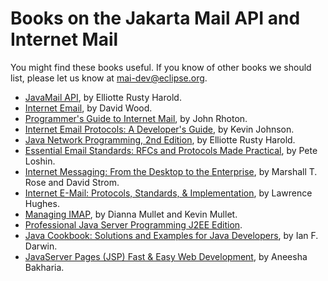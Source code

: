 # Books on the Jakarta Mail API and Internet Mail

You might find these books useful.
If you know of other books we should list, please let us know at
<a href="https://accounts.eclipse.org/mailing-list/mail-dev">mai-dev@eclipse.org</a>.

* <a href="http://www.amazon.com/exec/obidos/ISBN=1449367240/javasoftsunmicroA">
  JavaMail API</a>, by Elliotte Rusty Harold.

* <a href="http://www.amazon.com/exec/obidos/ISBN=1565924797/javasoftsunmicroA">
  Internet Email</a>, by David Wood.

* <a href="http://www.amazon.com/exec/obidos/ISBN=1555582125/javasoftsunmicroA">
  Programmer's Guide to Internet Mail</a>, by John Rhoton.

* <a href="http://www.amazon.com/exec/obidos/ISBN=0201432889/javasoftsunmicroA">
  Internet Email Protocols: A Developer's Guide</a>, by Kevin Johnson.

* <a href="http://www.amazon.com/exec/obidos/ISBN=1565928709/javasoftsunmicroA">
  Java Network Programming, 2nd Edition</a>, by Elliotte Rusty Harold.

* <a href="http://www.amazon.com/exec/obidos/ISBN=0471345970/javasoftsunmicroA">
  Essential Email Standards: RFCs and Protocols Made Practical</a>,
  by Pete Loshin.

* <a href="http://www.amazon.com/exec/obidos/ISBN=0139786104/javasoftsunmicroA">
  Internet Messaging: From the Desktop to the Enterprise</a>,
  by Marshall T. Rose and David Strom.

* <a href="http://www.amazon.com/exec/obidos/ISBN=0890069395/javasoftsunmicroA">
  Internet E-Mail: Protocols, Standards, &amp; Implementation</a>,
  by Lawrence Hughes.

* <a href="http://www.amazon.com/exec/obidos/ISBN=059600012X/javasoftsunmicroA">
  Managing IMAP</a>, by Dianna Mullet and Kevin Mullet.

* <a href="http://www.amazon.com/exec/obidos/ISBN=1861004656/javasoftsunmicroA">
  Professional Java Server Programming J2EE Edition</a>.

* <a href="http://www.amazon.com/exec/obidos/ISBN=0596001703/javasoftsunmicroA">
  Java Cookbook: Solutions and Examples for Java Developers</a>,
  by Ian F. Darwin.

* <a href="http://www.amazon.com/exec/obidos/ISBN=0761534288/javasoftsunmicroA">
  JavaServer Pages (JSP) Fast &amp; Easy Web Development</a>,
  by Aneesha Bakharia.
